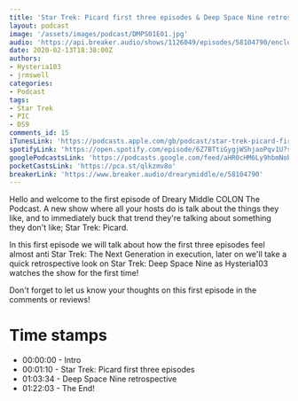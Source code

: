 ```yaml
---
title: 'Star Trek: Picard first three episodes & Deep Space Nine retrospective'
layout: podcast
image: '/assets/images/podcast/DMPS01E01.jpg'
audio: 'https://api.breaker.audio/shows/1126049/episodes/58104790/enclosure.mp3?v=57108d73890e76d38c105911635d4176'
date: 2020-02-13T18:38:00Z
authors:
- Hysteria103
- jrmswell
categories:
- Podcast
tags:
- Star Trek
- PIC
- DS9
comments_id: 15
iTunesLink: 'https://podcasts.apple.com/gb/podcast/star-trek-picard-first-three-episodes-deep-space-nine/id1499022171?i=1000488808986&itsct=podcast_box&itscg=30200'
spotifyLink: 'https://open.spotify.com/episode/6Z7BTtiGygjWShjaoPqv1U?si=PNj15IG1SSO3LbXv0pQl4g'
googlePodcastsLink: 'https://podcasts.google.com/feed/aHR0cHM6Ly9hbmNob3IuZm0vcy8xM2NkZWM2NC9wb2RjYXN0L3Jzcw/episode/aHR0cHM6Ly93d3cuYnJlYWtlci5hdWRpby9kcmVhcnltaWRkbGUvZS81ODEwNDc5MA?sa=X&ved=0CAUQkfYCahcKEwjg2tDv7qDsAhUAAAAAHQAAAAAQAw'
pocketCastsLink: 'https://pca.st/qlkzmv8o'
breakerLink: 'https://www.breaker.audio/drearymiddle/e/58104790'
---
```

Hello and welcome to the first episode of Dreary Middle COLON The Podcast. A new show where all your hosts do is talk about the things they like, and to immediately buck that trend they're talking about something they don't like; Star Trek: Picard.

In this first episode we will talk about how the first three episodes feel almost anti Star Trek: The Next Generation in execution, later on we'll take a quick retrospective look on Star Trek: Deep Space Nine as Hysteria103 watches the show for the first time!

Don't forget to let us know your thoughts on this first episode in the comments or reviews!

# Time stamps

- 00:00:00 - Intro
- 00:01:10 - Star Trek: Picard first three episodes
- 01:03:34 - Deep Space Nine retrospective 
- 01:22:03 - The End!